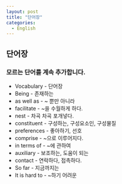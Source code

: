 ```yaml
---
layout: post
title: "단어장"
categories:
  -	English
---
```


단어장
------

### 모르는 단어를 계속 추가합니다.

-	Vocabulary - 단어장
-	Being - 존재하는
-	as well as - ~ 뿐만 아니라
-	facilitate - ~을 수월하게 하다.
-	nest - 차곡 차곡 포개넣다.
-	constituent - 구성하는, 구성요소인, 구성물질
-	preferences - 좋아하기, 선호
-	comprise - ~으로 이루어지다.
-	in terms of - ~에 관하여
-	auxiliary - 보조하는, 도움이 되는
-	contact - 연락하다, 접촉하다.
-	So far - 지금까지는
- It is hard to - ~하기 어려운
